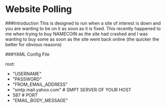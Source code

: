 Website Polling <br>
=============================================

###Introduction
This is designed to run when a site of interest is down and you are wanting to be on it as soon as it is fixed. This recently happened to me when trying to buy NAMECOIN as the site had crashed and I was wanting to buy some as soon as the site went back online (the quicker the better for obvious reasons)


###YAML Config File

root:
-  "USERNAME"
-  "PASSWORD"
-  "FROM_EMAIL_ADDRESS"     
-  "smtp.mail.yahoo.com" # SMPT SERVER OF YOUR HOST
-  587 # PORT
-  "EMAIL_BODY_MESSAGE"